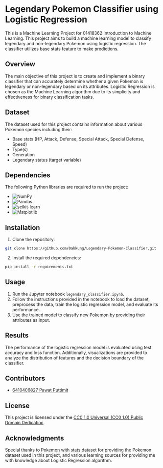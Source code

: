 # Legendary Pokemon Classifier using Logistic Regression

This is a Machine Learning Project for 01418362 Introduction to Machine Learning. This project aims to build a machine learning model to classify legendary and non-legendary Pokemon using logistic regression. The classifier utilizes base stats feature to make predictions.

## Overview

The main objective of this project is to create and implement a binary classifier that can accurately determine whether a given Pokemon is legendary or non-legendary based on its attributes. Logistic Regression is chosen as the Machine Learning algorithm due to its simplicity and effectiveness for binary classification tasks.

## Dataset

The dataset used for this project contains information about various Pokemon species including their:

- Base stats (HP, Attack, Defense, Special Attack, Special Defense, Speed)
- Type(s)
- Generation
- Legendary status (target variable)

## Dependencies

The following Python libraries are required to run the project:

- ![NumPy](https://img.shields.io/badge/numpy-%23013243.svg?style=for-the-badge&logo=numpy&logoColor=white)
- ![Pandas](https://img.shields.io/badge/pandas-%23150458.svg?style=for-the-badge&logo=pandas&logoColor=white)
- ![scikit-learn](https://img.shields.io/badge/scikit--learn-%23F7931E.svg?style=for-the-badge&logo=scikit-learn&logoColor=white)
- ![Matplotlib](https://img.shields.io/badge/Matplotlib-%23ffffff.svg?style=for-the-badge&logo=Matplotlib&logoColor=black)

## Installation

1. Clone the repository:
```sh
git clone https://github.com/0akkung/Legendary-Pokemon-Classifier.git
```

2. Install the required dependencies:
```sh
pip install -r requirements.txt
```

## Usage

1. Run the Jupyter notebook `legendary_classifier.ipynb`.
2. Follow the instructions provided in the notebook to load the dataset, preprocess the data, train the logistic regression model, and evaluate its performance.
3. Use the trained model to classify new Pokemon by providing their attributes as input.

## Results

The performance of the logistic regression model is evaluated using test accuracy and loss function. Additionally, visualizations are provided to analyze the distribution of features and the decision boundary of the classifier.

## Contributors

- [6410406827 Pawat Puttimit](https://github.com/0akkung)

## License

This project is licensed under the [CC0 1.0 Universal (CC0 1.0) Public Domain Dedication](https://creativecommons.org/publicdomain/zero/1.0/).

## Acknowledgments

Special thanks to [Pokemon with stats](https://www.kaggle.com/datasets/abcsds/pokemon) dataset for providing the Pokemon dataset used in this project, and various learning sources for providing me with knowledge about Logistic Regression algorithm.
